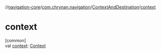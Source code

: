 //[navigation-core](../../../index.md)/[com.chrynan.navigation](../index.md)/[ContextAndDestination](index.md)/[context](context.md)

# context

[common]\
val [context](context.md): [Context](index.md)
